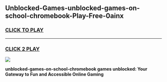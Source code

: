 
## Unblocked-Games-unblocked-games-on-school-chromebook-Play-Free-0ainx
<h3>
<a href="https://premium76.site?title=unblocked-games-on-school-chromebook&ref=23A">CLICK TO PLAY</a></h3>
<hr>

<h3>
<a href="https://premium76.site?title=unblocked-games-on-school-chromebook&ref=23A">CLICK 2 PLAY</a>
  
</h3>

<a href="https://premium76.site?title=unblocked-games-on-school-chromebook&ref=23A"><img src="https://clearcache.store/games.png"></a>


**unblocked-games-on-school-chromebook games unblocked: Your Gateway to Fun and Accessible Online Gaming**
